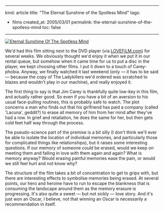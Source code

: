 -----
kind: article
title: "The Eternal Sunshine of the Spotless Mind"
tags:
- films
created_at: 2005/03/01
permalink: the-eternal-sunshine-of-the-spotless-mind
toc: false
-----

<div class="img-shadow"><a href="http://www.amazon.co.uk/exec/obidos/ASIN/B0002RGNRU/butshesagirl-21" target="_blank"><img src="http://images-eu.amazon.com/images/P/B0002RGNRU.02._PE_.jpg" alt="Eternal Sunshine Of The Spotless Mind" class="Amazonimage" /></a></div>

<p>We'd had this film sitting next to the DVD player (via <a href="http://www.lovefilm.com/">LOVEFiLM.com</a>) for several weeks. We obviously thought we'd enjoy it when we put it in our rental queue, but somehow when it came time for us to put a disc in the player, we kept choosing other films. I put it down to a touch of Carey-phobia. Anyway, we finally watched it last weekend (only &mdash; it has to be said &mdash; because the copy of The Ladykillers we'd ordered was scratched to blazes and wouldn't play in our machine), and really enjoyed it.</p>

<p>The first thing to say is that Jim Carey is thankfully quite low-key in this film, and actually rather good. So even if you have a bit of an aversion to his usual face-pulling routines, this is probably safe to watch. The plot concerns a man who finds out that his girlfriend has paid a company (called 'Lacuna', geddit?) to erase all memory of him from her mind after they've had a row. In grief and retaliation, he does the same for her, but then gets cold feet half way through the process.</p>

<p>The pseudo-science part of the premise is a bit silly (I don't think we'll ever be able to isolate the location of individual memories, and particularly those for complicated things like relationships), but it raises some interesting questions. If our memory of someone <em>could</em> be erased, would we keep on meeting them and falling in love with them again and again? What is memory anyway? Would erasing painful memories ease the pain, or would we still feel hurt and not know why?</p>

<p>The structure of the film takes a bit of concentration to get to grips with, but there are interesting effects to symbolise memories being erased. At several points, our hero and heroine have to run to escape the blankness that is consuming the landscape around them as the memory erasure is progressing. It's also quite a sweet &mdash; but not sickly &mdash; love story. And it's just won an Oscar, I believe, not that winning an Oscar is necessarily a recommendation in itself.</p>



